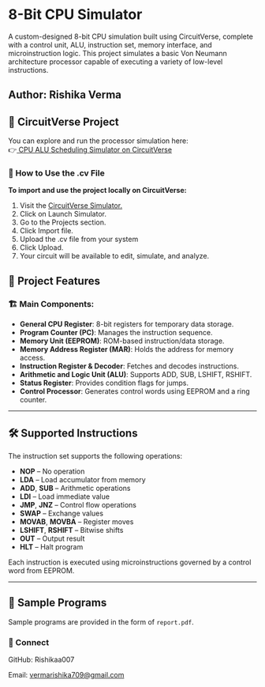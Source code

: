 # 8-Bit CPU Simulator
A custom-designed 8-bit CPU simulation built using CircuitVerse, complete with a control unit, ALU, instruction set, memory interface, and microinstruction logic. This project simulates a basic Von Neumann architecture processor capable of executing a variety of low-level instructions.

## Author: Rishika Verma


## 🔗 CircuitVerse Project
You can explore and run the processor simulation here:<br>
👉<a href="https://circuitverse.org/users/315732/projects/cpu-scheduling-simulator"> CPU ALU Scheduling Simulator on CircuitVerse</a>




### 📁 How to Use the .cv File
<b>To import and use the project locally on CircuitVerse:<br></b>
1. Visit the <a href="https://circuitverse.org/">CircuitVerse Simulator.</a><br>
2. Click on Launch Simulator.<br>
3. Go to the Projects section.<br>
4. Click Import file.<br>
5. Upload the .cv file from your system<br>
6. Click Upload.<br>
7. Your circuit will be available to edit, simulate, and analyze.<br>

## 🧠 Project Features

### 🏗️ Main Components:
- **General CPU Register**: 8-bit registers for temporary data storage.
- **Program Counter (PC)**: Manages the instruction sequence.
- **Memory Unit (EEPROM)**: ROM-based instruction/data storage.
- **Memory Address Register (MAR)**: Holds the address for memory access.
- **Instruction Register & Decoder**: Fetches and decodes instructions.
- **Arithmetic and Logic Unit (ALU)**: Supports ADD, SUB, LSHIFT, RSHIFT.
- **Status Register**: Provides condition flags for jumps.
- **Control Processor**: Generates control words using EEPROM and a ring counter.

---

## 🛠️ Supported Instructions

The instruction set supports the following operations:

- **NOP** – No operation  
- **LDA** – Load accumulator from memory  
- **ADD**, **SUB** – Arithmetic operations  
- **LDI** – Load immediate value  
- **JMP**, **JNZ** – Control flow operations  
- **SWAP** – Exchange values  
- **MOVAB**, **MOVBA** – Register moves  
- **LSHIFT**, **RSHIFT** – Bitwise shifts  
- **OUT** – Output result  
- **HLT** – Halt program  

Each instruction is executed using microinstructions governed by a control word from EEPROM.

---

## 🧪 Sample Programs

Sample programs are provided in the form of `report.pdf`.


### 🔗 Connect

GitHub: Rishikaa007

Email: vermarishika709@gmail.com

